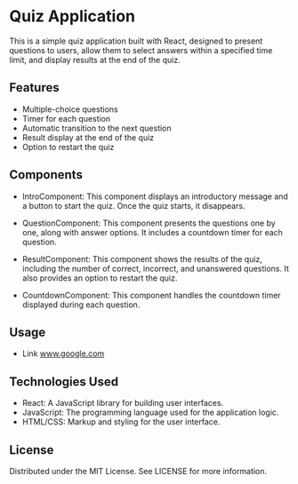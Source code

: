 # Quiz Application
This is a simple quiz application built with React, designed to present questions to users, allow them to select answers within a specified time limit, and display results at the end of the quiz.

## Features
- Multiple-choice questions
- Timer for each question
- Automatic transition to the next question
- Result display at the end of the quiz
- Option to restart the quiz

## Components

- IntroComponent: This component displays an introductory message and a button to start the quiz. Once the quiz starts, it disappears.

- QuestionComponent: This component presents the questions one by one, along with answer options. It includes a countdown timer for each question.

- ResultComponent: This component shows the results of the quiz, including the number of correct, incorrect, and unanswered questions. It also provides an option to restart the quiz.

- CountdownComponent: This component handles the countdown timer displayed during each question.

## Usage
- Link www.google.com

## Technologies Used
- React: A JavaScript library for building user interfaces.
- JavaScript: The programming language used for the application logic.
- HTML/CSS: Markup and styling for the user interface.

## License
Distributed under the MIT License. See LICENSE for more information.
